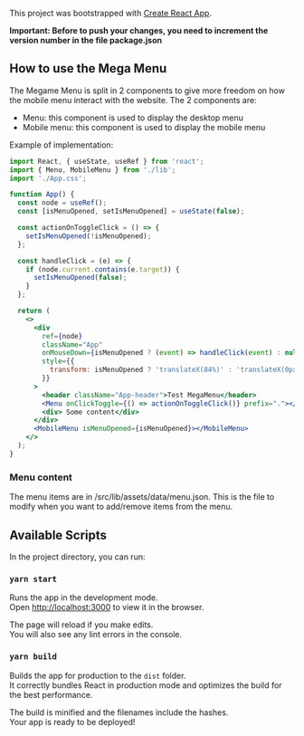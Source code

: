 This project was bootstrapped with [Create React App](https://github.com/facebook/create-react-app).

**Important: Before to push your changes, you need to increment the version number in the file package.json**

## How to use the Mega Menu

The Megame Menu is split in 2 components to give more freedom on how the mobile menu interact with the website. The 2 components are:

- Menu: this component is used to display the desktop menu
- Mobile menu: this component is used to display the mobile menu

Example of implementation:

```jsx
import React, { useState, useRef } from 'react';
import { Menu, MobileMenu } from './lib';
import './App.css';

function App() {
  const node = useRef();
  const [isMenuOpened, setIsMenuOpened] = useState(false);

  const actionOnToggleClick = () => {
    setIsMenuOpened(!isMenuOpened);
  };

  const handleClick = (e) => {
    if (node.current.contains(e.target)) {
      setIsMenuOpened(false);
    }
  };

  return (
    <>
      <div
        ref={node}
        className="App"
        onMouseDown={isMenuOpened ? (event) => handleClick(event) : null}
        style={{
          transform: isMenuOpened ? 'translateX(84%)' : 'translateX(0px)',
        }}
      >
        <header className="App-header">Test MegaMenu</header>
        <Menu onClickToggle={() => actionOnToggleClick()} prefix="."></Menu>
        <div> Some content</div>
      </div>
      <MobileMenu isMenuOpened={isMenuOpened}></MobileMenu>
    </>
  );
}
```

### Menu content

The menu items are in /src/lib/assets/data/menu.json.
This is the file to modify when you want to add/remove items from the menu.

## Available Scripts

In the project directory, you can run:

### `yarn start`

Runs the app in the development mode.<br />
Open [http://localhost:3000](http://localhost:3000) to view it in the browser.

The page will reload if you make edits.<br />
You will also see any lint errors in the console.

### `yarn build`

Builds the app for production to the `dist` folder.<br />
It correctly bundles React in production mode and optimizes the build for the best performance.

The build is minified and the filenames include the hashes.<br />
Your app is ready to be deployed!

